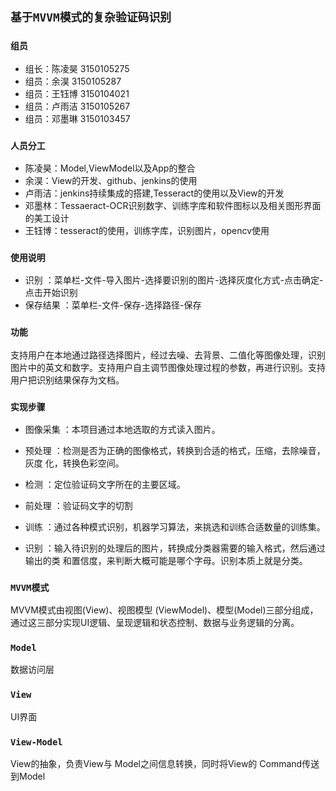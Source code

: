 ## `基于MVVM模式的复杂验证码识别`
### `组员`
* 组长：陈凌昊 3150105275
* 组员：余淏   3150105287
* 组员：王钰博 3150104021
* 组员：卢雨洁 3150105267
* 组员：邓墨琳 3150103457
### `人员分工`
* 陈凌昊：Model,ViewModel以及App的整合
* 余淏：View的开发、github、jenkins的使用
* 卢雨洁：jenkins持续集成的搭建,Tesseract的使用以及View的开发
* 邓墨林：Tessaeract-OCR识别数字、训练字库和软件图标以及相关图形界面的美工设计
* 王钰博：tesseract的使用，训练字库，识别图片，opencv使用
### `使用说明`
* 识别 ：菜单栏-文件-导入图片-选择要识别的图片-选择灰度化方式-点击确定-点击开始识别
* 保存结果 ：菜单栏-文件-保存-选择路径-保存
### `功能`
支持用户在本地通过路径选择图片，经过去噪、去背景、二值化等图像处理，识别图片中的英文和数字。支持用户自主调节图像处理过程的参数，再进行识别。支持用户把识别结果保存为文档。

### `实现步骤`
* 图像采集 ：本项目通过本地选取的方式读入图片。
    
* 预处理 ：检测是否为正确的图像格式，转换到合适的格式，压缩，去除噪音，灰度
化，转换色彩空间。
    
* 检测 ：定位验证码文字所在的主要区域。
    
* 前处理 ：验证码文字的切割
    
* 训练 ：通过各种模式识别，机器学习算法，来挑选和训练合适数量的训练集。
    
* 识别 ：输入待识别的处理后的图片，转换成分类器需要的输入格式，然后通过输出的类
和置信度，来判断大概可能是哪个字母。识别本质上就是分类。

### `MVVM模式`
MVVM模式由视图(View)、视图模型 (ViewModel)、模型(Model)三部分组成，通过这三部分实现UI逻辑、呈现逻辑和状态控制、数据与业务逻辑的分离。 
### `Model`
数据访问层
### `View`
UI界面
### `View-Model`
View的抽象，负责View与 Model之间信息转换，同时将View的 Command传送到Model


